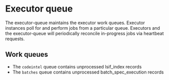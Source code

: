 # Executor queue

The executor-queue maintains the executor work queues. Executor instances poll for and perform jobs from a particular queue. Executors and the executor-queue will periodically reconcile in-progress jobs via heartbeat requests.

## Work queues

- The `codeintel` queue contains unprocessed lsif_index records
- The `batches` queue contains unprocessed batch_spec_execution records
